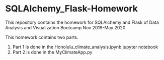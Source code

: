 # SQLAlchemy_Flask-Homework
This repository contains the homework for SQLAlchemy and Flask of Data Analysis and Visualization Bootcamp Nov 2019-May 2020

This homework contains two parts.

1. Part 1 is done in the Honolulu_climate_analysis.ipynb jupyter notebook
2. Part 2 is done in the MyClimateApp.py

